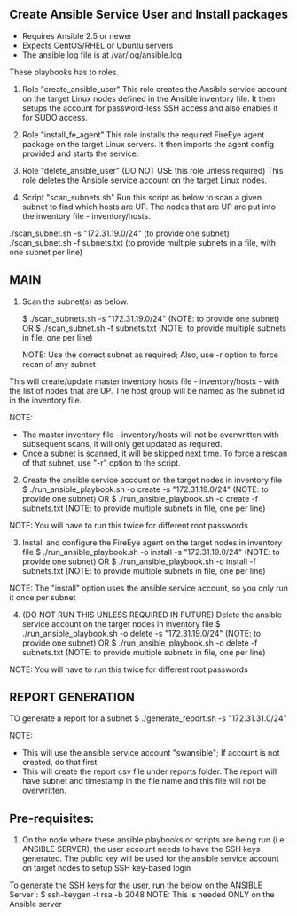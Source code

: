 ## Create Ansible Service User and Install packages

- Requires Ansible 2.5 or newer
- Expects CentOS/RHEL or Ubuntu servers
- The ansible log file is at /var/log/ansible.log

These playbooks has to roles.

1. Role "create_ansible_user"
This role creates the Ansible service account on the target Linux nodes
defined in the Ansible inventory file. It then setups the account for 
password-less SSH access and also enables it for SUDO access.

2. Role "install_fe_agent" 
This role installs the required FireEye agent package on the target Linux servers.
It then imports the agent config provided and starts the service.

3. Role "delete_ansible_user" (DO NOT USE this role unless required)
This role deletes the Ansible service account on the target Linux nodes.

4. Script "scan_subnets.sh"
Run this script as below to scan a given subnet to find which hosts are UP. 
The nodes that are UP are put into the inventory file - inventory/hosts.

./scan_subnet.sh -s "172.31.19.0/24" (to provide one subnet)
./scan_subnet.sh -f subnets.txt (to provide multiple subnets in a file, with one subnet per line)




## MAIN ##

1. Scan the subnet(s) as below.

	$ ./scan_subnets.sh -s "172.31.19.0/24" (NOTE: to provide one subnet)
				OR
	$ ./scan_subnet.sh -f subnets.txt       (NOTE: to provide multiple subnets in file, one per line)

	NOTE: Use the correct subnet as required; Also, use -r option to force recan of any subnet

This will create/update master inventory hosts file - inventory/hosts - with 
the list of nodes that are UP.
The host group will be named as the subnet id in the inventory file.

NOTE: 
 -  The master inventory file - inventory/hosts will not be overwritten with subsequent
scans, it will only get updated as required.
 -  Once a subnet is scanned, it will be skipped next time. To force a rescan of that subnet, 
use "-r" option to the script.


2. Create the ansible service account on the target nodes in inventory file
	$ ./run_ansible_playbook.sh -o create -s "172.31.19.0/24"  (NOTE: to provide one subnet)
						OR
	$ ./run_ansible_playbook.sh -o create -f subnets.txt       (NOTE: to provide multiple subnets in file, one per line)


NOTE: You will have to run this twice for different root passwords


3. Install and configure the FireEye agent on the target nodes in inventory file
        $ ./run_ansible_playbook.sh -o install -s "172.31.19.0/24"  (NOTE: to provide one subnet)
                                                OR
        $ ./run_ansible_playbook.sh -o install -f subnets.txt       (NOTE: to provide multiple subnets in file, one per line)

	
NOTE: The "install" option uses the ansible service account, so you only run it once per subnet


4. (DO NOT RUN THIS UNLESS REQUIRED IN FUTURE) 
   Delete the ansible service account on the target nodes in inventory file
        $ ./run_ansible_playbook.sh -o delete -s "172.31.19.0/24"  (NOTE: to provide one subnet)
                                                OR
        $ ./run_ansible_playbook.sh -o delete -f subnets.txt       (NOTE: to provide multiple subnets in file, one per line)

NOTE: You will have to run this twice for different root passwords



## REPORT GENERATION

TO generate a report for a subnet
	$  ./generate_report.sh -s "172.31.31.0/24"

NOTE:
  - This will use the ansible service account "swansible"; If account is not created, do that first
  - This will create the report csv file under reports folder. The report will have subnet and 
timestamp in the file name and this file will not be overwritten.



## Pre-requisites:

1. On the node where these ansible playbooks or scripts are being run (i.e. ANSIBLE SERVER), the user 
account needs to have the SSH keys generated. The public key will be used for the 
ansible service account on target nodes to setup SSH key-based login

To generate the SSH keys for the user, run the below on the ANSIBLE Server`:
$ ssh-keygen -t rsa -b 2048
NOTE: This is needed ONLY on the Ansible server



